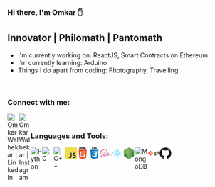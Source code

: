 ### Hi there, I'm Omkar ✋

## Innovator | Philomath | Pantomath

-  I'm currently working on: ReactJS, Smart Contracts on Ethereum
-  I’m currently learning: Arduino 
-  Things I do apart from coding: Photography, Travelling 

<!-- -  I'm currently working on: ReactJS
<img align="left" alt="Omkar Walhekar | ReactJS" width="22px" src="https://img.icons8.com/color/48/000000/react-native.png" />, Smart Contracts <img align="left" alt="Omkar Walhekar | Ethereum" width="22px" src="https://cdn.jsdelivr.net/npm/simple-icons@3.13.0/icons/ethereum.svg" />
-  I’m currently learning: Arduino <img align="left" alt="Omkar Walhekar | Arduino" width="22px" src="https://img.icons8.com/fluent/48/000000/arduino.png" />
-  Things I do apart from coding: Photography, Travelling  -->
<br />


### Connect with me:

[<img align="left" alt="Omkar Walhekar | LinkedIn" width="26px" src="https://img.icons8.com/fluent/48/000000/linkedin.png" />](https://www.linkedin.com/in/omkar-walhekar/)
[<img align="left" alt="Omkar Walhekar | Instagram" width="26px" src="https://img.icons8.com/fluent/48/000000/instagram-new.png" />](https://www.instagram.com/photo_nique/)
<br />

### Languages and Tools:


<img align="left" alt="Python" width="26px" src="https://img.icons8.com/color/48/000000/python.png"/>
<img align="left" alt="C" width="26px" src="https://img.icons8.com/color/48/000000/c-programming.png"/>
<img align="left" alt="C++" width="26px" src="https://img.icons8.com/color/48/000000/c-plus-plus-logo.png"/>
<img align="left" alt="JavaScript" width="26px" src="https://raw.githubusercontent.com/github/explore/80688e429a7d4ef2fca1e82350fe8e3517d3494d/topics/javascript/javascript.png" />
<img align="left" alt="HTML5" width="26px" src="https://raw.githubusercontent.com/github/explore/80688e429a7d4ef2fca1e82350fe8e3517d3494d/topics/html/html.png" />
<img align="left" alt="CSS3" width="26px" src="https://raw.githubusercontent.com/github/explore/80688e429a7d4ef2fca1e82350fe8e3517d3494d/topics/css/css.png" />
<img align="left" alt="Sass" width="26px" src="https://raw.githubusercontent.com/github/explore/80688e429a7d4ef2fca1e82350fe8e3517d3494d/topics/sass/sass.png" />
<img align="left" alt="React" width="26px" src="https://raw.githubusercontent.com/github/explore/80688e429a7d4ef2fca1e82350fe8e3517d3494d/topics/react/react.png" />
<img align="left" alt="Node.js" width="26px" src="https://raw.githubusercontent.com/github/explore/80688e429a7d4ef2fca1e82350fe8e3517d3494d/topics/nodejs/nodejs.png" />
<img align="left" alt="MongoDB" width="30px" src="https://img.icons8.com/color/48/000000/mongodb.png" />
<img align="left" alt="Git" width="26px" src="https://raw.githubusercontent.com/github/explore/80688e429a7d4ef2fca1e82350fe8e3517d3494d/topics/git/git.png" />
<img align="left" alt="GitHub" width="26px" src="https://raw.githubusercontent.com/github/explore/78df643247d429f6cc873026c0622819ad797942/topics/github/github.png" />

<br />
<br />
